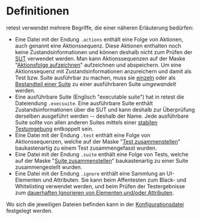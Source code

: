 
Definitionen
============

retest verwendet mehrere Begriffe, die einer näheren Erläuterung bedürfen:

* Eine Datei mit der Endung `.actions` enthält eine Folge von Aktionen, auch genannt eine Aktionssequenz.
  Diese Aktionen enthalten noch keine Zustandsinformationen und können deshalb nicht zum Prüfen der [SUT](was-ist-die-sut.md) verwendet werden.
  Man kann Aktionssequenzen auf der Maske "[Aktionsfolge aufzeichnen](../recapture/aktionsfolge-aufzeichnen.md)" aufzeichnen und abspeichern.
  Um eine Aktionssequenz mit Zustandsinformationen anzureichern und damit als Test bzw. Suite ausführbar zu machen, muss sie [einzeln](../recapture/aktionsfolge-umwandeln.md)
  oder als [Bestandteil einer Suite](../recapture/suite-umwandeln.md) zu einer ausführbaren Suite *umgewandelt* werden.
* Eine ausführbare Suite (Englisch "executable suite") hat in retest die Dateiendung `.execsuite`.
  Eine ausführbare Suite enthält Zustandsinformationen über die SUT und kann deshalb zur Überprüfung derselben ausgeführt werden -- deshalb der Name.
  Jede ausführbare Suite sollte von allen anderen Suites mittels einer [stabilen Testumgebung](stabile-testumgebung.md) entkoppelt sein.
* Eine Datei mit der Endung `.test` enthält eine Folge von Aktionssequenzen, welche auf der Maske "[Test zusammenstellen](../recapture/test-zusammenstellen.md)" baukastenartig zu einem Test zusammengefasst wurden.
* Eine Datei mit der Endung `.suite` enthält eine Folge von Tests, welche auf der Maske "[Suite zusammenstellen](../recapture/suite-zusammenstellen)" baukastenartig zu einer Suite zusammengestellt wurden.
* Eine Datei mit der Endung `.ignore` enthält eine Sammlung an UI-Elementen und Attributen. Sie kann beim Affentesten zum Black- und Whitelisting verwendet werden, und beim Prüfen der Testergebnisse zum [dauerhaften Ignorieren von Elementen und/oder Attributen](../review/ui-elemente-ignorieren.md).

Wo sich die jeweiligen Dateien befinden kann in der [Konfigurationsdatei](../konfiguration/konfigurationdatei.md) festgelegt werden.


